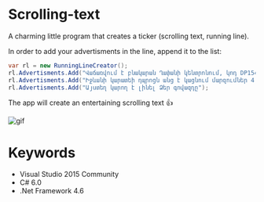 # Scrolling-text
A charming little program that creates a ticker (scrolling text, running line).

In order to add your advertisments in the line, append it to the list:

```csharp
var rl = new RunningLineCreator();
rl.Advertisments.Add("Վաճառվում է բնակարան Ղափանի կենտրոնում, կոդ DP154, գինը՝ պայմանագրային");
rl.Advertisments.Add("Իջևանի կարատեի դպրոցն անց է կացնում մարզումներ 4 տարեկանից բարձր անձանց համար");
rl.Advertisments.Add("Այստեղ կարող է լինել Ձեր գովազդը");
```

The app will create an entertaining scrolling text :+1:

![gif](https://cloud.githubusercontent.com/assets/25085025/24133833/979a2354-0e19-11e7-966e-c3445c831f02.gif)

# Keywords

* Visual Studio 2015 Community
* C# 6.0
* .Net Framework 4.6
